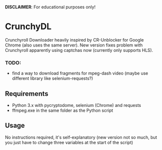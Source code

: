 <b>DISCLAIMER</b>: For educational purposes only!

# CrunchyDL
Crunchyroll Downloader heavily inspired by CR-Unblocker for Google Chrome (also uses the same server).
New version fixes problem with Crunchyroll apparently using captchas now (currently only supports HLS).
### TODO:
- find a way to download fragments for mpeg-dash video (maybe use different library like selenium-requests?)

## Requirements
- Python 3.x with pycryptodome, selenium (Chrome) and requests
- ffmpeg.exe in the same folder as the Python script

## Usage
No instructions required, it's self-explanatory (new version not so much, but you just have to change three variables at the start of the script)
